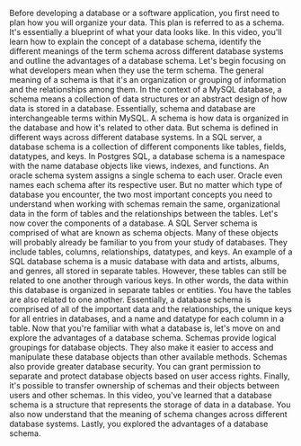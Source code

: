 Before developing a database
or a software application, you first need to plan how
you will organize your data. This plan is referred
to as a schema. It's essentially a blueprint of what your data looks like. In this video,
you'll learn how to explain the concept
of a database schema, identify the different meanings
of the term schema across different database systems and outline the advantages
of a database schema. Let's begin focusing on what developers mean when they
use the term schema. The general meaning of
a schema is that it's an organization or grouping of information and the
relationships among them. In the context of
a MySQL database, a schema means a collection
of data structures or an abstract design of how data is stored in a database. Essentially, schema and database are interchangeable
terms within MySQL. A schema is how data
is organized in the database and how it's
related to other data. But schema is defined in different ways across
different database systems. In a SQL server, a database schema
is a collection of different components
like tables, fields, datatypes, and keys. In Postgres SQL, a database schema is a
namespace with the name database objects like views,
indexes, and functions. An oracle schema system assigns a single
schema to each user. Oracle even names each schema
after its respective user. But no matter which type
of database you encounter, the two most important
concepts you need to understand when working with
schemas remain the same, organizational data
in the form of tables and the relationships
between the tables. Let's now cover the
components of a database. A SQL Server schema is comprised of what are
known as schema objects. Many of these objects
will probably already be familiar to you from
your study of databases. They include tables, columns, relationships,
datatypes, and keys. An example of a SQL
database schema is a music database
with data and artists, albums, and genres, all
stored in separate tables. However, these tables
can still be related to one another
through various keys. In other words, the data
within this database is organized in separate
tables or entities. You have the tables are also
related to one another. Essentially, a database
schema is comprised of all of the important
data and the relationships, the unique keys for all
entries in databases, and a name and datatype for
each column in a table. Now that you're familiar
with what a database is, let's move on and explore the advantages of
a database schema. Schemas provide logical
groupings for database objects. They also make it easier
to access and manipulate these database objects than
other available methods. Schemas also provide
greater database security. You can grant permission
to separate and protect database objects based
on user access rights. Finally, it's possible
to transfer ownership of schemas and their objects between users and other schemas. In this video, you've learned
that a database schema is a structure that represents the storage of data
in a database. You also now understand
that the meaning of schema changes across
different database systems. Lastly, you explored the advantages of
a database schema.